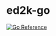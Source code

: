 # ed2k-go

[![Go Reference](https://pkg.go.dev/badge/go.felesatra.moe/hash/ed2k.svg)](https://pkg.go.dev/go.felesatra.moe/hash/ed2k)
